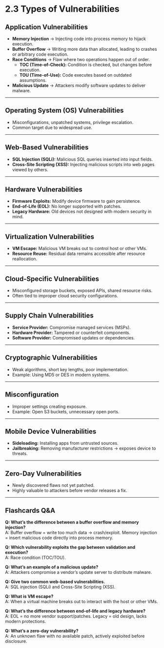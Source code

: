 # 2.3 Types of Vulnerabilities  

## Application Vulnerabilities  
- **Memory Injection** → Injecting code into process memory to hijack execution.  
- **Buffer Overflow** → Writing more data than allocated, leading to crashes or arbitrary code execution.  
- **Race Conditions** → Flaw where two operations happen out of order.  
  - **TOC (Time-of-Check):** Condition is checked, but changes before execution.  
  - **TOU (Time-of-Use):** Code executes based on outdated assumptions.  
- **Malicious Update** → Attackers modify software updates to deliver malware.  

---

## Operating System (OS) Vulnerabilities  
- Misconfigurations, unpatched systems, privilege escalation.  
- Common target due to widespread use.  

---

## Web-Based Vulnerabilities  
- **SQL Injection (SQLi):** Malicious SQL queries inserted into input fields.  
- **Cross-Site Scripting (XSS):** Injecting malicious scripts into web pages viewed by others.  

---

## Hardware Vulnerabilities  
- **Firmware Exploits:** Modify device firmware to gain persistence.  
- **End-of-Life (EOL):** No longer supported with patches.  
- **Legacy Hardware:** Old devices not designed with modern security in mind.  

---

## Virtualization Vulnerabilities  
- **VM Escape:** Malicious VM breaks out to control host or other VMs.  
- **Resource Reuse:** Residual data remains accessible after resource reallocation.  

---

## Cloud-Specific Vulnerabilities  
- Misconfigured storage buckets, exposed APIs, shared resource risks.  
- Often tied to improper cloud security configurations.  

---

## Supply Chain Vulnerabilities  
- **Service Provider:** Compromise managed services (MSPs).  
- **Hardware Provider:** Tampered or counterfeit components.  
- **Software Provider:** Compromised updates or dependencies.  

---

## Cryptographic Vulnerabilities  
- Weak algorithms, short key lengths, poor implementation.  
- Example: Using MD5 or DES in modern systems.  

---

## Misconfiguration  
- Improper settings creating exposure.  
- Example: Open S3 buckets, unnecessary open ports.  

---

## Mobile Device Vulnerabilities  
- **Sideloading:** Installing apps from untrusted sources.  
- **Jailbreaking:** Removing manufacturer restrictions → exposes device to threats.  

---

## Zero-Day Vulnerabilities  
- Newly discovered flaws not yet patched.  
- Highly valuable to attackers before vendor releases a fix.  

---

## Flashcards Q&A  

**Q: What’s the difference between a buffer overflow and memory injection?**  
A: Buffer overflow = write too much data → crash/exploit. Memory injection = insert malicious code directly into process memory.  

**Q: Which vulnerability exploits the gap between validation and execution?**  
A: Race condition (TOC/TOU).  

**Q: What’s an example of a malicious update?**  
A: Attackers compromise a vendor’s update server to distribute malware.  

**Q: Give two common web-based vulnerabilities.**  
A: SQL injection (SQLi) and Cross-Site Scripting (XSS).  

**Q: What is VM escape?**  
A: When a virtual machine breaks out to interact with the host or other VMs.  

**Q: What’s the difference between end-of-life and legacy hardware?**  
A: EOL = no more vendor support/patches. Legacy = old design, lacks modern protections.  

**Q: What’s a zero-day vulnerability?**  
A: An unknown flaw with no available patch, actively exploited before disclosure.  
